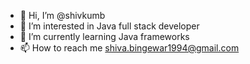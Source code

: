 - 👋 Hi, I’m @shivkumb
- 👀 I’m interested in Java full stack developer
- 🌱 I’m currently learning Java frameworks
- 📫 How to reach me  shiva.bingewar1994@gmail.com

<!---
shivkumb/shivkumb is a ✨ special ✨ repository because its `README.md` (this file) appears on your GitHub profile.
You can click the Preview link to take a look at your changes.
--->
